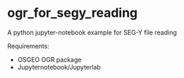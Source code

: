 # ogr_for_segy_reading
A python jupyter-notebook example for SEG-Y file reading

Requirements: 
- OSGEO OGR package
- Jupyternotebook/Jupyterlab
